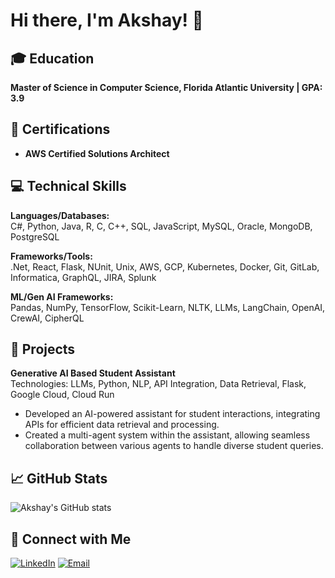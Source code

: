 # Hi there, I'm Akshay! 👋

## 🎓 Education

**Master of Science in Computer Science, Florida Atlantic University | GPA: 3.9**

## 🏅 Certifications

- **AWS Certified Solutions Architect**

## 💻 Technical Skills

**Languages/Databases:**  
C#, Python, Java, R, C, C++, SQL, JavaScript, MySQL, Oracle, MongoDB, PostgreSQL

**Frameworks/Tools:**  
.Net, React, Flask, NUnit, Unix, AWS, GCP, Kubernetes, Docker, Git, GitLab, Informatica, GraphQL, JIRA, Splunk

**ML/Gen AI Frameworks:**  
Pandas, NumPy, TensorFlow, Scikit-Learn, NLTK, LLMs, LangChain, OpenAI, CrewAI, CipherQL

## 🚀 Projects

**Generative AI Based Student Assistant**  
Technologies: LLMs, Python, NLP, API Integration, Data Retrieval, Flask, Google Cloud, Cloud Run
- Developed an AI-powered assistant for student interactions, integrating APIs for efficient data retrieval and processing.
- Created a multi-agent system within the assistant, allowing seamless collaboration between various agents to handle diverse student queries.

## 📈 GitHub Stats

![Akshay's GitHub stats](https://github-readme-stats.vercel.app/api?username=akshayk122&show_icons=true&theme=radical&custom_title=Akshay's%20GitHub%20Stats)

## 🔗 Connect with Me

[![LinkedIn](https://img.shields.io/badge/-LinkedIn-0A66C2?&logo=LinkedIn&logoColor=white)](http://linkedin.com/in/akshayk22)
[![Email](https://img.shields.io/badge/-Email-D14836?&logo=Gmail&logoColor=white)](mailto:iamakshayk22@gmail.com)
